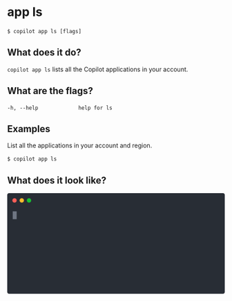 # app ls
```console
$ copilot app ls [flags]
```

## What does it do?

`copilot app ls` lists all the Copilot applications in your account.

## What are the flags?

```
-h, --help             help for ls
```

## Examples
List all the applications in your account and region.
```console
$ copilot app ls
```

## What does it look like?

![Running copilot ls](https://raw.githubusercontent.com/kohidave/copilot-demos/master/app-ls.svg?sanitize=true)